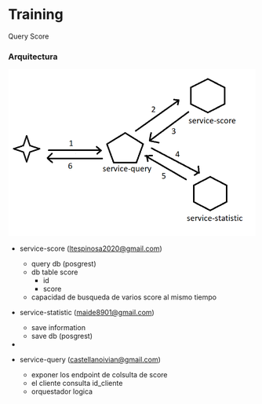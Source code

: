# Training

Query Score

### Arquitectura
![img.png](img/arq.png)

- service-score  (ltespinosa2020@gmail.com)
    - query db (posgrest)
    - db table score
        + id
        + score
    - capacidad de busqueda de varios score al mismo tiempo

- service-statistic (maide8901@gmail.com)
    - save information
    - save db (posgrest)
- 
- service-query (castellanoivian@gmail.com)
    - exponer los endpoint de colsulta de score
    - el cliente consulta id_cliente
    - orquestador logica
